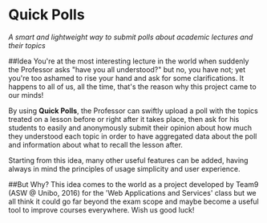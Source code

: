 # Quick Polls
_A smart and lightweight way to submit polls about academic lectures and their topics_

##Idea
You're at the most interesting lecture in the world when suddenly the Professor asks "have you all understood?" but no, you have not; yet you're too ashamed to rise your hand and ask for some clarifications. It happens to all of us, all the time, that's the reason why this project came to our minds!

By using **Quick Polls**, the Professor can swiftly upload a poll with the topics treated on a lesson before or right after it takes place, then ask for his students to easily and anonymously submit their opinion about how much they understood each topic in order to have aggregated data about the poll and information about what to recall the lesson after.

Starting from this idea, many other useful features can be added, having always in mind the principles of usage simplicity and user experience.

##But Why?
This idea comes to the world as a project developed by Team9 (ASW @ Unibo, 2016) for the 'Web Applications and Services' class but we all think it could go far beyond the exam scope and maybe become a useful tool to improve courses everywhere. Wish us good luck!
